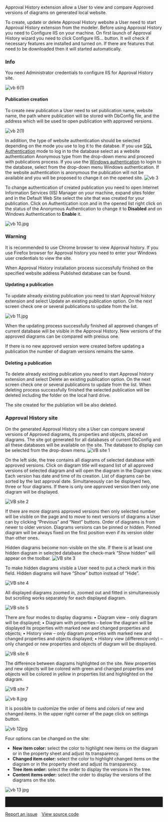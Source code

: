 
Approval History extension allow a User to view and compare Approved versions of diagrams on generated local website. 

To create, update or delete Approval History website a User need to start Approval History extension from the modeler. 
Before using Approval History you need to Configure IIS on your machine. On first launch of Approval History wizard you need to click Configure IIS… button. It will check if necessary features are installed and turned on. If there are features that need to be downloaded then it will started automatically. 

<div class="Info">
  <h3>Info</h3>
   You need Administrator credentials to configure IIS for Approval History site. 
</div>

![vb 6(1)](//images.ctfassets.net/6mz8d8cle1nl/F9D4sKpOPFVgHd6TFUz6B/ccca18322fae6e651521b2b4f8ff9277/vb_6_1_.jpg)

#### Publication creation

To create new publication a User need to set publication name, website name, the path where publication will be stored with DbConfig file, and the address which will be used to open publication with approved versions. 

![vb 2(1)](//images.ctfassets.net/6mz8d8cle1nl/2eQhpWS1qT8uJDrvufyppG/083321d09b8261e715adf0f8182e36bb/vb_2_1_.jpg)

In addition, the type of website authentication should be selected depending on the mode you use to log it to the databse. 
If you use [SQL Authentication](login-as-sql-server-user) mode to log in to the database select as a website authentication Anonymous type from the drop-down menu and proceed with publications process. 
If you use the [Windows authentication](login-as-windows-user) to login to the database, select from the drop-down menu Windows authentication.  If the website authentication is anonymous the publication will not be available and you will be proposed to change it on the opened site. 
![vb 3](//images.ctfassets.net/6mz8d8cle1nl/2c0oFtPQorzzMtgNtts1so/199a047f8a8a4d81dee3bd0c87bb8ed5/vb_3.jpg)
 
To change authentication of created publication you need to open Internet Information Services (IIS) Manager on your machine, expand sites folder and in the Default Web Site select the site that was created for your publication. Click on Authentication icon and in the opened list right click on the status of the Anonymous Authentication to change it to __Disabled__ and on Windows Authentication to __Enable__ it. 

![vb 10.jpg](//images.ctfassets.net/6mz8d8cle1nl/4ZyL5o3I8jJaBL5jdx5E1T/1710b328770c6158ab82db1c2c579642/vb_10.jpg.png)

<div class="warning">
  <h3>Warning</h3> 
  It is recommended to use Chrome browser to view Approval history. If you use Firefox browser for Approval history you need to enter your Windows user credentials to view the site. 
  </div>

When Approval History installation process successfully finished on the specified website address Published database can be found.

#### Updating a publication

To update already existing publication you need to start Approval history extension and select Update an existing publication option. On the next screen check one or several publications to update from the list. 

![vb 11.jpg](//images.ctfassets.net/6mz8d8cle1nl/2nzpMiDeD63QTmOTVB7bKF/f5edb23b2cc1c0d09180b171466f2f64/vb_11.jpg.png)

When the updating process successfully finished all approved changes of current database will be visible in the Approval History. New versions of the approved diagrams can be compared with preious one. 

<div class="info">
  If there is no new approved version were created before updating a publication the number of diagram versions remains the same.
  </div>
 
  
#### Deleting a publication  

To delete already existing publication you need to start Approval history extension and select Delete an existing publication option. On the next screen check one or several publications to update from the list. When deleting process successfully finished the selected publication will be deleted including the folder on the local hard drive. 

<div class="info">
  The site created for the publiation will be also deleted. 
  </div>

### Approval History site
On the generated Approval History site a User can compare several versions of Approved diagrams, its properties and objects, placed on diagrams. The site got generated for all databases of current DbConfig and all these databases will be available on the site. 
The database to display can be selected from the drop-down menu. 
![VB site 1](//images.ctfassets.net/6mz8d8cle1nl/2bnp9B9w1EwXWs6WOH8NIp/6c8bdf5412e401e039492a56584b95b0/VB_site_1.jpg)

On the left side, the tree contains all diagrams of selected database with approved versions. Click on diagram title will expand list of all approved versions of selected diagram and will open the diagram in the Diagram view. Each version has date and time of its creation. List of diagrams can be sorted by the last approval date. 
Simultaneously can be displayed two, three or four diagrams. If there is only one approved version then only one diagram will be displayed. 

![VB site 2](//images.ctfassets.net/6mz8d8cle1nl/3Bh3yKHEN8azRqVbz8fTIX/02d6e34426741098e6bacb3d3bd5a3e9/VB_site_2.jpg)
 
If there are more diagrams approved versions then only selected number will be visible on the page and to move to next versions of diagrams a User can by clicking “Previous” and “Next” buttons. Order of diagrams is from newer to older version. Diagrams versions can be pinned or hidden. Pinned diagram will be always fixed on the first position even if its version older than other ones. 



Hidden diagrams become non-visible on the site. If there is at least one hidden diagram in selected database the check-mark “Show hidden” will appear on the toolbar. 
![VB site 3](//images.ctfassets.net/6mz8d8cle1nl/5JOAtQfSYdFxzu7Em7Cm8w/7fa72cef05f1108463c6557f6fef9ae4/VB_site_3.jpg)

To make hidden diagrams visible a User need to put a check mark in this field. Hidden diagrams will have “Show” button instead of “Hide”. 

![VB site 4](//images.ctfassets.net/6mz8d8cle1nl/7mhZIW212mvJhnfhayoRxb/5547df8f71eb5bd7e0c3f10677191b13/VB_site_4.jpg)

All displayed diagrams zoomed in, zoomed out and fitted in simultaneously but scrolling works separately for each displayed diagram. 

![VB site 5](//images.ctfassets.net/6mz8d8cle1nl/2k1bl0EfVbbYguBuQxkyxs/33df7f0f12868e44520171a1c4a4d3b9/VB_site_5.jpg)

There are four modes to display diagrams:
•	Diagram view – only diagram will be displayed;
•	Diagram with properties – below the diagram will be displayed its properties with marked new and changed properties and objects; 
•	History view – only diagram properties with marked new and changed properties and objects displayed; 
•	History view (difference only) – only changed or new properties and objects of diagram will be displayed. 

![VB site 6](//images.ctfassets.net/6mz8d8cle1nl/3S5FpZd6CTuGyDiOzkGm2n/8585e39c2282fd62eed6027f1f011b4f/VB_site_6.jpg)
 

The difference between diagrams highlighted on the site. New properties and new objects will be colored with green and changed properties and objects will be colored in yellow in properties list and highlighted on the diagram.  

![VB site 7](//images.ctfassets.net/6mz8d8cle1nl/3qtna638bua1QUuCmSf2rI/8c980f0ea2ef7d99283bbda5ff737cea/VB_site_7.jpg)

![vb 8.jpg](//images.ctfassets.net/6mz8d8cle1nl/5WTYkFHozJ08iCIHH54ecj/dc0bdf49e4acf05cad1252c078bfa4a8/vb_8.jpg.png)

It is possible to customize the order of items and colors of new and changed items. In the upper right corner of the page click on settings button. 

![vb 12jpg](//images.ctfassets.net/6mz8d8cle1nl/6vlF5aTSkIc3Q83FVTdxJE/2ca0d13ce8c455768ba3b3686c405e59/vb_12jpg.png)

Four options can be changed on the site: 
-	__New item color:__ select the color to highlight new items on the diagram or in the property sheet and adjust its transparency. 
-	__Changed item color:__ select the color to highlight changed items on the diagram or in the property sheet and adjust its transparency.
-	__Tree item order:__ select the order to display the versions in the tree. 
-	__Content items order:__ select the order to display the versions of the diagrams on the site.

![vb 13 jpg](//images.ctfassets.net/6mz8d8cle1nl/4CGFcMUOKaMfvnNcP1eReY/482cf383869577d507ea456d7c62cccb/vb_13_jpg.png)

<hr style="padding-top:2rem" />
<a href="https://github.com/process4/docs/issues" target="_blank" class="bgw btn btn-primary btn-lg shadow-sm">Report an issue</a>
<a href="https://github.com/process4/docs" target="_blank" class="bgw btn btn-primary btn-lg shadow-sm" style="margin-left:10px;">View source code</a>